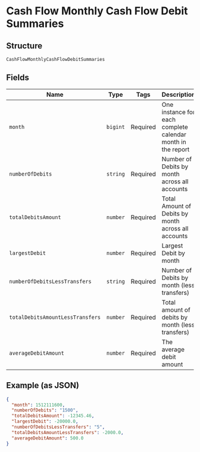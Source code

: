 
# Cash Flow Monthly Cash Flow Debit Summaries

## Structure

`CashFlowMonthlyCashFlowDebitSummaries`

## Fields

| Name | Type | Tags | Description |
|  --- | --- | --- | --- |
| `month` | `bigint` | Required | One instance for each complete calendar month in the report |
| `numberOfDebits` | `string` | Required | Number of Debits by month across all accounts |
| `totalDebitsAmount` | `number` | Required | Total Amount of Debits by month across all accounts |
| `largestDebit` | `number` | Required | Largest Debit by month |
| `numberOfDebitsLessTransfers` | `string` | Required | Number of Debits by month (less transfers) |
| `totalDebitsAmountLessTransfers` | `number` | Required | Total amount of debits by month (less transfers) |
| `averageDebitAmount` | `number` | Required | The average debit amount |

## Example (as JSON)

```json
{
  "month": 1512111600,
  "numberOfDebits": "1500",
  "totalDebitsAmount": -12345.46,
  "largestDebit": -20000.0,
  "numberOfDebitsLessTransfers": "5",
  "totalDebitsAmountLessTransfers": -2000.0,
  "averageDebitAmount": 500.0
}
```

